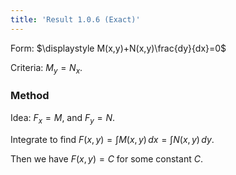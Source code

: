 ```yaml
---
title: 'Result 1.0.6 (Exact)'
---
```


Form: $\displaystyle M(x,y)+N(x,y)\frac{dy}{dx}=0$

Criteria: $M_y=N_x$.

### Method

Idea: $F_x=M$, and $F_y=N$.

Integrate to find $F(x,y)=\int M(x,y)\,dx=\int N(x,y)\,dy$.

Then we have $F(x,y)=C$ for some constant $C$.
